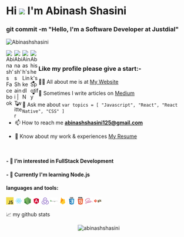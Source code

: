 <!-- ### Hey there <img src="https://media.giphy.com/media/hvRJCLFzcasrR4ia7z/giphy.gif" width="25px"> -->
<h1>Hi <img src="https://raw.githubusercontent.com/iampavangandhi/iampavangandhi/master/gifs/Hi.gif" width="30px"> I'm Abinash Shasini</h1>
<h3>git commit -m "Hello, I'm a Software Developer at Justdial"</h3>

<p align="left"> <img src="https://komarev.com/ghpvc/?username=Abinashshasini&label=Profile%20views&color=0e75b6&style=flat" alt="Abinashshasini" /> </p


<a href="https://www.facebook.com/abinash.shasini/">
  <img align="left" alt="Abinash's Facebook" width="22px" src="https://raw.githubusercontent.com/peterthehan/peterthehan/master/assets/facebook.svg" />
</a>
<a href="https://twitter.com/ShasiniAbinash">
  <img align="left" alt="Abinash's Shaini | Twitter" width="22px" src="https://raw.githubusercontent.com/peterthehan/peterthehan/master/assets/twitter.svg" />
</a>
<a href="https://www.linkedin.com/in/abinash-shasini/">
  <img align="left" alt="Ainash's LinkedIN" width="22px" src="https://raw.githubusercontent.com/peterthehan/peterthehan/master/assets/linkedin.svg" />
</a>
<a href="https://open.spotify.com/user/t9v7fp3gz42vpli0c3y6srjwo">
  <img align="left" alt="Abhishek's Spotify" width="22px" src="https://raw.githubusercontent.com/peterthehan/peterthehan/master/assets/spotify.svg" />
</a>

<br />

### Like my profile please give a start:-

- 👨‍💻 All about me is at [My Website](https://abinashshasini.vercel.app/)

- 📝 Sometimes I write articles on [Medium](https://chandrikadeb7.medium.com/)

- 💬 Ask me about ``` var topics = [ "Javascript", "React", "React Native", "CSS" ] ```

- 📫 How to reach me **abinashshasini125@gmail.com**

- 📄 Know about my work & experiences [My Resume](https://drive.google.com/file/d/1Yn1CsXy92q98CYk5cWTySB4_CpY8Q9ej/view?usp=sharing)

<br />
<h4>- 👀 I’m interested in FullStack Development</h4>
<h4>- 🌱 Currently I'm learning Node.js</h4>

**languages and tools:**  
<br />
<code><img height="20" src="https://raw.githubusercontent.com/github/explore/80688e429a7d4ef2fca1e82350fe8e3517d3494d/topics/javascript/javascript.png"></code>
<code><img height="20" src="https://raw.githubusercontent.com/github/explore/80688e429a7d4ef2fca1e82350fe8e3517d3494d/topics/react/react.png"></code>
<code><img height="20" src="https://raw.githubusercontent.com/github/explore/80688e429a7d4ef2fca1e82350fe8e3517d3494d/topics/nodejs/nodejs.png"></code>
<code><img height="20" src="https://raw.githubusercontent.com/github/explore/80688e429a7d4ef2fca1e82350fe8e3517d3494d/topics/angular/angular.png"></code>
<code><img height="20" src="https://raw.githubusercontent.com/github/explore/80688e429a7d4ef2fca1e82350fe8e3517d3494d/topics/redux/redux.png"></code>
<code><img height="20" src="https://raw.githubusercontent.com/github/explore/80688e429a7d4ef2fca1e82350fe8e3517d3494d/topics/mongodb/mongodb.png"></code>
<code><img height="20" src="https://raw.githubusercontent.com/github/explore/80688e429a7d4ef2fca1e82350fe8e3517d3494d/topics/firebase/firebase.png"></code>
<code><img height="20" src="https://raw.githubusercontent.com/github/explore/80688e429a7d4ef2fca1e82350fe8e3517d3494d/topics/css/css.png"></code>
<code><img height="20" src="https://raw.githubusercontent.com/github/explore/80688e429a7d4ef2fca1e82350fe8e3517d3494d/topics/html/html.png"></code>
<code><img height="20" src="https://raw.githubusercontent.com/github/explore/80688e429a7d4ef2fca1e82350fe8e3517d3494d/topics/sass/sass.png"></code>
<code><img height="20" src="https://raw.githubusercontent.com/github/explore/80688e429a7d4ef2fca1e82350fe8e3517d3494d/topics/git/git.png"></code>




📈 my github stats


<p align="center"> <img src="https://github-readme-stats.vercel.app/api?username=abinashshasini&show_icons=true&theme=gotham" alt="abinashshasini" />






